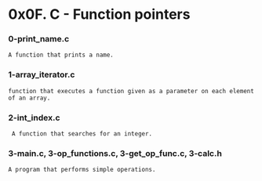 # 0x0F. C - Function pointers

### 0-print_name.c

	A function that prints a name.

### 1-array_iterator.c

	function that executes a function given as a parameter on each element of an array.

### 2-int_index.c

	 A function that searches for an integer.

### 3-main.c, 3-op_functions.c, 3-get_op_func.c, 3-calc.h

	A program that performs simple operations.

